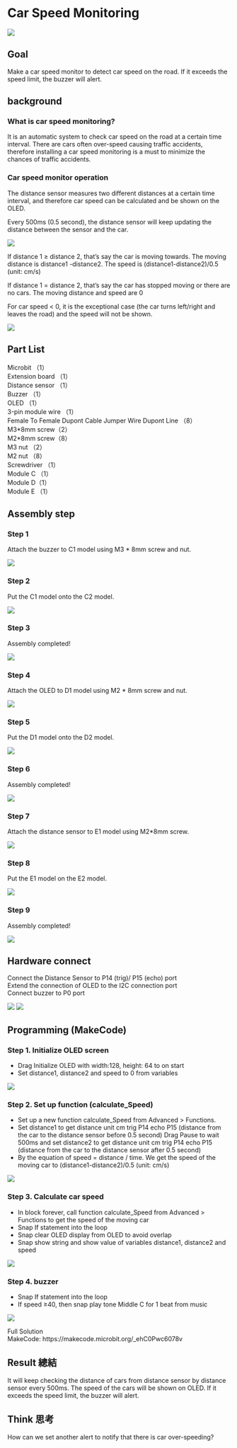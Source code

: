 # Car Speed Monitoring
![](picture/2/2_1.png)

## Goal
<P>
Make a car speed monitor to detect car speed on the road. If it exceeds the speed limit, the buzzer will alert.
<P>
  
## background 

### What is car speed monitoring? 
<P>
It is an automatic system to check car speed on the road at a certain time interval. There are cars often over-speed causing traffic accidents, therefore installing a car speed monitoring is a must to minimize the chances of traffic accidents.
<P>

### Car speed monitor operation 
<P>
The distance sensor measures two different distances at a certain time interval, and therefore car speed can be calculated and be shown on the OLED.
<P>
<P>
Every 500ms (0.5 second), the distance sensor will keep updating the distance between the sensor and the car.
<P>
  
![](picture/2/2_2.png)
<P>
If distance 1 ≥ distance 2, that’s say the car is moving towards. The moving distance is distance1 -distance2. The speed is (distance1-distance2)/0.5 (unit: cm/s)
<P>
<P>
If distance 1 = distance 2, that’s say the car has stopped moving or there are no cars. The moving distance and speed are 0
<P>
<P>
For car speed < 0, it is the exceptional case (the car turns left/right and leaves the road) and the speed will not be shown.
<P>
  
![](picture/2/2_4.png)

## Part List 
<P>
Microbit （1）<BR>
Extension board （1）<BR>
Distance sensor  （1）<BR>
Buzzer  （1）<BR>
OLED （1）<BR>
3-pin module wire （1）<BR>
Female To Female Dupont Cable Jumper Wire Dupont Line （8）<BR>
M3*8mm screw（2）<BR>
M2*8mm screw（8）<BR>
M3 nut （2）<BR>
M2 nut （8）<BR>
Screwdriver （1）<BR>
Module C （1）<BR>
Module D（1）<BR>
Module E （1）<BR>
<P>

## Assembly step 
### Step 1 
<P>
Attach the buzzer to C1 model using M3 * 8mm screw and nut.
<P>
  
![](picture/2/2_6.png)

### Step 2
<P>
Put the C1 model onto the C2 model. 
<P>
  
![](picture/2/2_7.png)

### Step 3 
<P>
Assembly completed! 
<P>
  
![](picture/2/2_8.png)

### Step 4 
<P>
Attach the OLED to D1 model using M2 * 8mm screw and nut. 
<P>
  
![](picture/2/2_9.png)

### Step 5 
<P>
Put the D1 model onto the D2 model. 
<P>
  
![](picture/2/2_10.png)

### Step 6 
<P>
Assembly completed! 
<P>
  
![](picture/2/2_11.png)

### Step 7 
<P>
Attach the distance sensor to E1 model using M2*8mm screw. 
<P>
  
![](picture/2/2_12.png)

### Step 8 
<P>
Put the E1 model on the E2 model. 
<P>
  
![](picture/2/2_13.png)

### Step 9 
<P>
Assembly completed!
<P>
  
![](picture/2/2_14.png)

## Hardware connect 
<P>
Connect the Distance Sensor to P14 (trig)/ P15 (echo) port <BR>
Extend the connection of OLED to the I2C connection port <BR>
Connect buzzer to P0 port <BR>
<P>

![](picture/2/ch2pic_new.png)
![](picture/2/2_15.jpg)

## Programming (MakeCode) 
### Step 1. Initialize OLED screen 

+ Drag Initialize OLED with width:128, height: 64 to on start  
+ Set distance1, distance2 and speed to 0 from variables 
  
![](picture/2/2_16.png)

### Step 2. Set up function (calculate_Speed) 
+ Set up a new function calculate_Speed from Advanced > Functions.  
+ Set distance1 to get distance unit cm trig P14 echo P15 (distance from the car to the distance sensor before 0.5 second) Drag Pause to wait 500ms and set distance2 to get distance unit cm trig P14 echo P15 (distance from the car to the distance sensor after 0.5 second) 
+ By the equation of speed = distance / time. We get the speed of the moving car to (distance1-distance2)/0.5 (unit: cm/s) 
  
![](picture/2/2_18.png)

### Step 3. Calculate car speed 
+ In block forever, call function calculate_Speed from Advanced > Functions to get the speed of the moving car 
+ Snap If statement into the loop 
+ Snap clear OLED display from OLED to avoid overlap 
+ Snap show string and show value of variables distance1, distance2 and speed 
  
![](picture/2/2_20.png)

### Step 4. buzzer 
+ Snap If statement into the loop 
+ If speed ≥40, then snap play tone Middle C for 1 beat from music 
  
![](picture/2/2_22.png)
<P>
Full Solution<BR>
MakeCode: https://makecode.microbit.org/_ehC0Pwc6078v
<P>

## Result 總結
<P>
It will keep checking the distance of cars from distance sensor by distance sensor every 500ms. The speed of the cars will be shown on OLED. If it exceeds the speed limit, the buzzer will alert.
<P>

## Think 思考
<P>
How can we set another alert to notify that there is car over-speeding?
<P>
